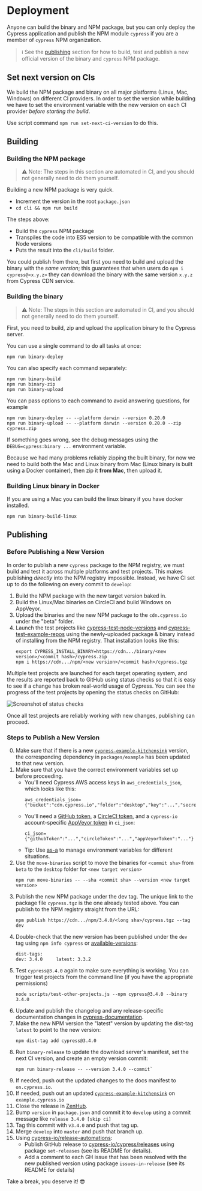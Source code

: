 # Deployment

Anyone can build the binary and NPM package, but you can only deploy the Cypress application
and publish the NPM module `cypress` if you are a member of `cypress` NPM organization.

> :information_source: See the [publishing](#publishing) section for how to build, test and publish a
new official version of the binary and `cypress` NPM package.

## Set next version on CIs

We build the NPM package and binary on all major platforms (Linux, Mac, Windows) on different CI
providers. In order to set the version while building we have to set the environment variable
with the new version on each CI provider *before starting the build*.

Use script command `npm run set-next-ci-version` to do this.

## Building

### Building the NPM package

> :warning: Note: The steps in this section are automated in CI, and you should not generally need to do them yourself.

Building a new NPM package is very quick.

- Increment the version in the root `package.json`
- `cd cli && npm run build`

The steps above:

- Build the `cypress` NPM package
- Transpiles the code into ES5 version to be compatible with the common Node versions
- Puts the result into the `cli/build` folder.

You could publish from there, but first you need to build and upload the binary with the *same version*;
this guarantees that when users do `npm i cypress@<x.y.z>` they can download the binary
with the same version `x.y.z` from Cypress CDN service.

### Building the binary

> :warning: Note: The steps in this section are automated in CI, and you should not generally need to do them yourself.

First, you need to build, zip and upload the application binary to the Cypress server.

You can use a single command to do all tasks at once:

```
npm run binary-deploy
```

You can also specify each command separately:

```
npm run binary-build
npm run binary-zip
npm run binary-upload
```

You can pass options to each command to avoid answering questions, for example

```
npm run binary-deploy -- --platform darwin --version 0.20.0
npm run binary-upload -- --platform darwin --version 0.20.0 --zip cypress.zip
```

If something goes wrong, see the debug messages using the `DEBUG=cypress:binary ...` environment
variable.

Because we had many problems reliably zipping the built binary, for now we need
to build both the Mac and Linux binary from Mac (Linux binary is built using
a Docker container), then zip it **from Mac**, then upload it.

### Building Linux binary in Docker

If you are using a Mac you can build the linux binary if you have docker installed.

```
npm run binary-build-linux
```

## Publishing

### Before Publishing a New Version

In order to publish a new `cypress` package to the NPM registry, we must build and test it across
multiple platforms and test projects. This makes publishing *directly* into the NPM registry
impossible. Instead, we have CI set up to do the following on every commit to `develop`:

1. Build the NPM package with the new target version baked in.
2. Build the Linux/Mac binaries on CircleCI and build Windows on AppVeyor.
3. Upload the binaries and the new NPM package to the `cdn.cypress.io` under the "beta" folder.
4. Launch the test projects like [cypress-test-node-versions](https://github.com/cypress-io/cypress-test-node-versions) and [cypress-test-example-repos](https://github.com/cypress-io/cypress-test-example-repos) using the newly-uploaded package & binary instead of installing from the NPM registry. That installation looks like this:
    ```
    export CYPRESS_INSTALL_BINARY=https://cdn.../binary/<new version>/<commit hash>/cypress.zip
    npm i https://cdn.../npm/<new version>/<commit hash>/cypress.tgz
    ```

Multiple test projects are launched for each target operating system, and the results are reported
back to GitHub using status checks so that it is easy to see if a change has broken real-world usage
of Cypress. You can see the progress of the test projects by opening the status checks on GitHub:

![Screenshot of status checks](https://i.imgur.com/AsQwzgO.png)

Once all test projects are reliably working with new changes, publishing can proceed.

### Steps to Publish a New Version

0. Make sure that if there is a new [`cypress-example-kitchensink`][cypress-example-kitchensink] version, the corresponding dependency in `packages/example` has been updated to that new version.
1. Make sure that you have the correct environment variables set up before proceeding.
    - You'll need Cypress AWS access keys in `aws_credentials_json`, which looks like this:
        ```text
        aws_credentials_json={"bucket":"cdn.cypress.io","folder":"desktop","key":"...","secret":"..."}
        ```
    - You'll need a [GitHub token](https://github.com/settings/tokens), a [CircleCI token](https://circleci.com/account/api),
      and a `cypress-io` account-specific [AppVeyor token](https://ci.appveyor.com/api-keys) in `ci_json`:
        ```text
        ci_json={"githubToken":"...","circleToken":"...","appVeyorToken":"..."}
        ```
    - Tip: Use [as-a](https://github.com/bahmutov/as-a) to manage environment variables for different situations.
2. Use the `move-binaries` script to move the binaries for `<commit sha>` from `beta` to the `desktop` folder
    for `<new target version>`
    ```
    npm run move-binaries -- --sha <commit sha> --version <new target version>
    ```
3. Publish the new NPM package under the dev tag. The unique link to the package file `cypress.tgz`
    is the one already tested above. You can publish to the NPM registry straight from the URL:
    ```
    npm publish https://cdn.../npm/3.4.0/<long sha>/cypress.tgz --tag dev
    ```
4. Double-check that the new version has been published under the `dev` tag using `npm info cypress` or [available-versions](https://github.com/bahmutov/available-versions):
    ```
    dist-tags:
    dev: 3.4.0     latest: 3.3.2
    ```
5. Test `cypress@3.4.0` again to make sure everything is working. You can trigger test projects
    from the command line (if you have the appropriate permissions)
    ```
    node scripts/test-other-projects.js --npm cypress@3.4.0 --binary 3.4.0
    ```
6. Update and publish the changelog and any release-specific documentation changes in [cypress-documentation](https://github.com/cypress-io/cypress-documentation).
7. Make the new NPM version the "latest" version by updating the dist-tag `latest` to point to the new version:
    ```
    npm dist-tag add cypress@3.4.0
    ```
8. Run `binary-release` to update the download server's manifest, set the next CI version, and create an empty version commit:
    ```
    npm run binary-release -- --version 3.4.0 --commit`
    ```
9. If needed, push out the updated changes to the docs manifest to `on.cypress.io`.
10. If needed, push out an updated [`cypress-example-kitchensink`][cypress-example-kitchensink] on `example.cypress.io`
11. Close the release in [ZenHub](https://app.zenhub.com/workspaces/test-runner-5c3ea3baeb1e75374f7b0708/reports/release).
12. Bump `version` in `package.json` and commit it to `develop` using a commit message like `release 3.4.0 [skip ci]`
13. Tag this commit with `v3.4.0` and push that tag up.
14. Merge `develop` into `master` and push that branch up.
15. Using [cypress-io/release-automations][release-automations]:
    - Publish GitHub release to [cypress-io/cypress/releases](https://github.com/cypress-io/cypress/releases) using package `set-releases` (see its README for details).
    - Add a comment to each GH issue that has been resolved with the new published version using package `issues-in-release` (see its README for details)

Take a break, you deserve it! :sunglasses:

[release-automations]: https://github.com/cypress-io/release-automations
[cypress-example-kitchensink]: https://github.com/cypress-io/cypress-example-kitchensink
